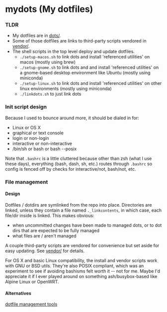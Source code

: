 # mydots (My dotfiles)

### TLDR

- My dotfiles are in [dots/](dots).
- Some of those dotfiles are links to third-party scripts vendored in [vendor/](vendor).
- The shell scripts in the top level deploy and update dotfiles.
    - `./setup-macos.sh` to link dots and install 'referenced utilities' on macos (mostly using brew)
    - `./setup-gnome.sh` to link dots and and install 'referenced utilities' on a gnome-based desktop environment like Ubuntu (mostly using miniconda)
    - `./setup-linux.sh` to link dots and install 'referenced utilities' on other linux environments (mostly using miniconda)
    - `./linkdots.sh` to just link dots
### Init script design

Because I used to bounce around more, it should be dialed in for:
- Linux or OS X
- graphical or text console
- login or non-login
- interactive or non-interactive
- /bin/sh or bash or bash --posix

Note that `.bashrc` is a little cluttered because other than zsh (what I use these days), everything (bash, dash, sh, etc.) routes through `.bashrc` so config is fenced off by checks for interactive/not, bash/not, etc.

### File management

#### Design

Dotfiles / dotdirs are symlinked from the repo into place. Directories are linked, unless they contain a file named `._linkcontents`, in which case, each file/dir inside is linked. This makes obvious:

- when uncommitted changes have been made to managed dots, or to dot dirs that are expected to be fully managed
- what files are / aren't managed

A couple third-party scripts are vendored for convenience but set aside for easy updating. See [vendor/](vendor) for details.

For OS X and basic Linux compatibility, the install and vendor scripts work with GNU or BSD utils. They're also POSIX compliant, which was an experiment to see if avoiding bashisms felt worth it -- not for me. Maybe I'd appreciate it if I ever played around on something ash/busybox-based like Alpine Linux or OpenWRT.

#### Alternatives

[dotfile management tools](https://wiki.archlinux.org/index.php/Dotfiles)
